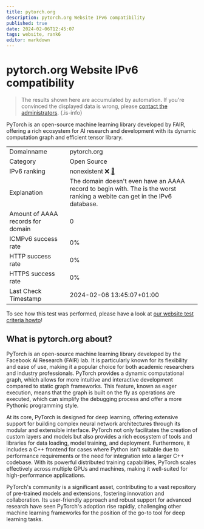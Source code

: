 ```yaml
---
title: pytorch.org
description: pytorch.org Website IPv6 compatibility
published: true
date: 2024-02-06T12:45:07
tags: website, rank6
editor: markdown
---
```


# pytorch.org Website IPv6 compatibility

> The results shown here are accumulated by automation. If you're convinced the displayed data is wrong, please [contact the administrators](/howto/chat). 
{.is-info}

PyTorch is an open-source machine learning library developed by FAIR, offering a rich ecosystem for AI research and development with its dynamic computation graph and efficient tensor library.


|   |   |
| - | - |
| Domainname | pytorch.org
| Category | Open Source |
| IPv6 ranking | nonexistent :x: [🔗](/howto/ranking) |
| Explanation | The domain doesn't even have an AAAA record to begin with. The is the worst ranking a webite can get in the IPv6 database. |
| Amount of AAAA records for domain | 0 |
| ICMPv6 success rate | 0%|
| HTTP success rate | 0% |
| HTTPS success rate | 0% |
| Last Check Timestamp | 2024-02-06 13:45:07+01:00 |

To see how this test was performed, please have a look at [our website test criteria howto](/howto/testcriteria/website)!


## What is pytorch.org about?
PyTorch is an open-source machine learning library developed by the Facebook AI Research (FAIR) lab. It is particularly known for its flexibility and ease of use, making it a popular choice for both academic researchers and industry professionals. PyTorch provides a dynamic computational graph, which allows for more intuitive and interactive development compared to static graph frameworks. This feature, known as eager execution, means that the graph is built on the fly as operations are executed, which can simplify the debugging process and offer a more Pythonic programming style.

At its core, PyTorch is designed for deep learning, offering extensive support for building complex neural network architectures through its modular and extensible interface. PyTorch not only facilitates the creation of custom layers and models but also provides a rich ecosystem of tools and libraries for data loading, model training, and deployment. Furthermore, it includes a C++ frontend for cases where Python isn't suitable due to performance requirements or the need for integration into a larger C++ codebase. With its powerful distributed training capabilities, PyTorch scales effectively across multiple GPUs and machines, making it well-suited for high-performance applications.

PyTorch's community is a significant asset, contributing to a vast repository of pre-trained models and extensions, fostering innovation and collaboration. Its user-friendly approach and robust support for advanced research have seen PyTorch's adoption rise rapidly, challenging other machine learning frameworks for the position of the go-to tool for deep learning tasks.


